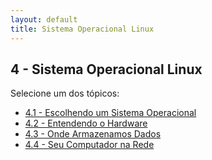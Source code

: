 ```yaml
---
layout: default
title: Sistema Operacional Linux
---
```


## 4 - Sistema Operacional Linux

Selecione um dos tópicos:

- [4.1 - Escolhendo um Sistema Operacional](/linux-essentials/01-book-lpi/Topico-04-Sistema-Operacional-Linux/4.1-EscolhendoUmSistemaOperacional)
- [4.2 - Entendendo o Hardware](/linux-essentials/01-book-lpi/Topico-04-Sistema-Operacional-Linux/4.2-EntendendoOHardware)
- [4.3 - Onde Armazenamos Dados](/linux-essentials/01-book-lpi/Topico-04-Sistema-Operacional-Linux/4.3-OndeArmazenamosDados)
- [4.4 - Seu Computador na Rede](/linux-essentials/01-book-lpi/Topico-04-Sistema-Operacional-Linux/4.4-SeuComputadorNaRede)
